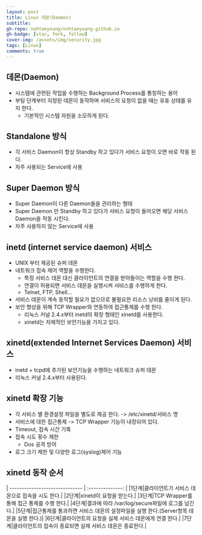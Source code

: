 ```yaml
---
layout: post
title: Linux 데몬(Daemon)
subtitle:
gh-repo: nohtaeyoung/nohtaeyoung.github.io
gh-badge: [star, fork, follow]
cover-img: /assets/img/security.jpg
tags: [Linux]
comments: true
---
```



## 데몬(Daemon)
- 시스템에 관련된 작업을 수행하는 Background Process를 통칭하는 용어
- 부팅 단계부터 지정된 데몬이 동작하며 서비스의 요청이 없을 때는 유휴 상태를 유지 한다.
  - 기본적인 시스템 자원을 소모하게 된다.

## Standalone 방식
- 각 서비스 Daemon이 항상 Standby 하고 있다가 서비스 요청이 오면 바로 작동 된다.
- 자주 사용되는 Service에 사용

## Super Daemon 방식
- Super Daemon이 다른 Daemon들을 관리하는 형태
- Super Daemon 만 Standby 하고 있다가 서비스 요청이 들어오면 해당 서비스 Daemon을 작동 시킨다.
- 자주 사용하지 않는 Service에 사용

## inetd (internet service daemon) 서비스
- UNIX 부터 제공된 슈퍼 데몬
- 네트워크 접속 제어 역할을 수행한다.
  - 특정 서비스 데몬 대신 클라이언트의 연결을 받아들이는 역할을 수행 한다.
  - 연결이 허용되면 서비스 데몬을 실행시켜 서비스를 수행하게 한다.
  - Telnet, FTP, Shell...
- 서비스 데몬이 계속 동작할 필요가 없으므로 불필요한 리소스 낭비를 줄이게 된다.
- 보안 향상을 위해 TCP Wrapper와 연동하여 접근통제를 수행 한다.
  - 리눅스 커널 2.4.x부터 inetd의 확장 형태인 xinetd를 사용한다.
  - xinetd는 자체적인 보안기능을 가지고 있다.

## xinetd(extended Internet Services Daemon) 서비스
- inetd + tcpd에 추가된 보안기능을 수행하는 네트워크 슈퍼 데몬
- 리눅스 커널 2.4.x부터 사용된다.

## xinetd 확장 기능
- 각 서비스 별 환경설정 파일을 별도로 제공 한다. -> /etc/xinetd/서비스 명
- 서비스에 대한 접근통제 -> TCP Wrapper 기능이 내장되어 있다.
- Timeout, 접속 시간 기록
- 접속 시도 횟수 제한
  - Dos 공격 방어
- 로그 크기 제한 및 다양한 로그(syslog)제어 기능

## xinetd 동작 순서

| ------------------------------ | :--------------: | 
|1단계|클라이언트가 서비스 데몬으로 접속을 시도 한다.|
|2단계|xinetd이 요청을 받는다.|
|3단계|TCP Wrapper를 통해 접근 통제를 수행 한다.|
|4단계|결과에 따라 /var/log/secure파일에 로그를 남긴다.|
|5단계|접근통제를 통과하면 서비스 데몬의 설정파일을 실행 한다.(Server항목 데몬을 실행 한다.)|
|6단계|클라이언트의 요청을 실제 서비스 데몬에게 연결 한다.|
|7단계|클라이언트의 접속이 종료되면 실제 서비스 데몬은 종료한다.|

